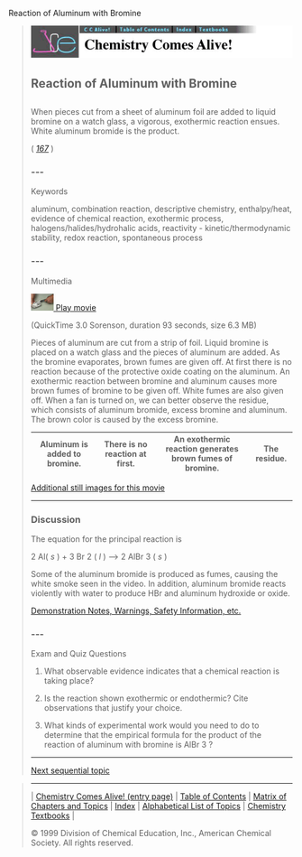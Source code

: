 





 Reaction of Aluminum with Bromine
 



> ![Chemistry Comes Alive!](ccahead.gif)
> 
> 
> 
> 
> 
> 
> 
> 
> 
> ## Reaction of Aluminum with Bromine
> 
> 
> 
> 
> 
> ## 
> 
> 
> 
> 
> 
>  When pieces cut from a sheet of aluminum foil are added to liquid bromine 
on a watch glass, a vigorous, exothermic reaction ensues. 
White aluminum bromide is the product.
>  
> 
> 
> 
> 
> 
> 
>  (
>  [*167*](CRED167.HTM)
>  )
>  
> 
> 
> 
> 
> ### ---
> 
> 
>  Keywords
> 
> 
> 
> 
>  aluminum, combination reaction, descriptive chemistry, enthalpy/heat, 
evidence of chemical reaction, exothermic process, halogens/halides/hydrohalic acids, 
reactivity - kinetic/thermodynamic stability, redox reaction, spontaneous process
>  
> 
> 
> 
> 
> ### ---
> 
> 
>  Multimedia
> 
> 
> 
> 
> 
> 
> 
> 
> [![](0.JPG)
>  Play movie](../../MVHTM/ALBR/ALBR.HTM) 
> 
> 
> 
>  (QuickTime 3.0 Sorenson, duration 93 seconds, size 6.3 MB)
>  
> 
> 
> 
>  Pieces of aluminum are cut from a strip of foil. Liquid bromine is placed on a watch glass and the pieces of aluminum are added. As the bromine evaporates, brown fumes are given off. At first there is no reaction because of the protective oxide coating on the aluminum. An exothermic reaction between bromine and aluminum causes more brown fumes of bromine to be given off. White fumes are also given off. When a fan is turned on, we can better observe the residue, which consists of aluminum bromide, excess bromine and aluminum. The brown color is caused by the excess bromine.
>  
> 
> 
> 
> 
> | Aluminum is added to bromine. | There is no reaction at first. | An exothermic reaction generates brown fumes of bromine. | The residue. |
> | --- | --- | --- | --- |
> 
> 
> 
> 
> 
> 
> [Additional still images
for this movie](../../STHTM/ALBR/ALBR.HTM) 
> 
> 
> 
> 
> 
> ---
> 
> 
> 
> 
> ### Discussion
> 
> 
> 
> 
>  The equation for the principal reaction is
>  
> 
> 
> 
>  2 Al(
>  *s* 
>  ) + 3 Br
>  2 
>  (
>  *l* 
>  ) --> 2 AlBr
>  3 
>  (
>  *s* 
>  )
>  
> 
> 
> 
>  Some of the aluminum bromide is produced as fumes, causing the white smoke seen in the video. 
In addition, aluminum bromide reacts violently with water to produce HBr and aluminum hydroxide 
or oxide.
>  
> 
> 
> 
> 
> 
> 
> [Demonstration Notes, Warnings, Safety Information, etc.](SAFETY.HTM) 
> 
> 
> 
> 
> 
> ### ---
> 
> 
>  Exam and Quiz Questions
> 
> 
> 
> 
>  1. What observable evidence indicates that a chemical reaction is taking place?
>  
> 
> 
> 
>  2. Is the reaction shown exothermic or endothermic? Cite observations that justify your choice.
>  
> 
> 
> 
>  3. What kinds of experimental work would you need to do to determine
that the empirical formula for the product of the reaction of aluminum with bromine is 
AlBr
>  3 
>  ?
>  
> 
> 
> 
> 
> 
> 
> ---
> 
> 
> 
> 
> [Next sequential topic](../../MAIN/KBR/PAGE1.HTM)



> ---
> 
> 
>  |
>  [Chemistry Comes Alive! (entry page)](../../INDEX.HTM) 
>  |
>  [Table of Contents](../../CONTENTS.HTM) 
>  |
>  [Matrix of Chapters and Topics](../../MATRIX.HTM) 
>  |
>  [Index](../../WORDS.HTM) 
>  |
>  [Alphabetical List of Topics](../../ALPHATOP.HTM) 
>  |
>  [Chemistry Textbooks](../../BOOKS.HTM) 
>  |
>  
>  © 1999 Division of Chemical Education, Inc.,
American Chemical Society. All rights reserved.






